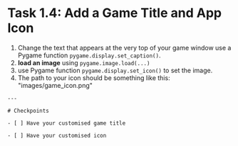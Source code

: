 # Task 1.4: Add a Game Title and App Icon

1. Change the text that appears at the very top of your game window use a Pygame function `pygame.display.set_caption()`.
2. **load an image** using `pygame.image.load(...)`
3. use Pygame function `pygame.display.set_icon()` to set the image.
4. The path to your icon should be something like this: "images/game_icon.png"
```
---

# Checkpoints

- [ ] Have your customised game title

- [ ] Have your customised icon

